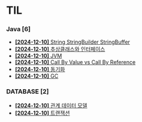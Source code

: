 # TIL
 
### Java [6]
- [**[2024-12-10]**  String StringBuilder StringBuffer](https://github.com/A-lass/TIL/blob/main/Java/String_StringBuilder_StringBuffer.md)
- [**[2024-12-10]**  추상클래스와 인터페이스](https://github.com/A-lass/TIL/blob/main/Java/추상클래스와_인터페이스.md)
- [**[2024-12-10]**  JVM](https://github.com/A-lass/TIL/blob/main/Java/JVM.md)
- [**[2024-12-10]**  Call By Value vs Call By Reference](https://github.com/A-lass/TIL/blob/main/Java/Call_By_Value_vs_Call_By_Reference.md)
- [**[2024-12-10]**  동기화](https://github.com/A-lass/TIL/blob/main/Java/동기화.md)
- [**[2024-12-10]**  GC](https://github.com/A-lass/TIL/blob/main/Java/GC.md)
### DATABASE [2]
- [**[2024-12-10]**  관계 데이터 모델](https://github.com/A-lass/TIL/blob/main/DATABASE/관계_데이터_모델.md)
- [**[2024-12-10]**  트랜잭션](https://github.com/A-lass/TIL/blob/main/DATABASE/트랜잭션.md)
